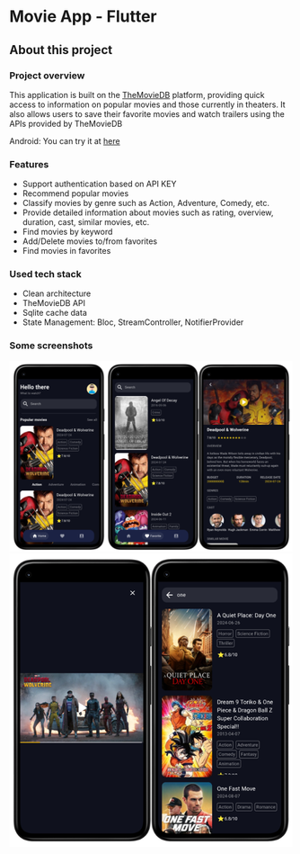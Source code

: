 <h1> Movie App - Flutter </h1>
<h2> About this project</h2>
<h3> Project overview</h3>

This application is built on the [TheMovieDB](https://www.themoviedb.org/) platform, providing quick access to information on popular movies and those currently in theaters. It also allows users to save their favorite movies and watch trailers using the APIs provided by TheMovieDB

Android: You can try it at [here](movie_android.apk)

<h3> Features </h3>

- Support authentication based on API KEY
- Recommend popular movies
- Classify movies by genre such as Action, Adventure, Comedy, etc.
- Provide detailed information about movies such as rating, overview, duration, cast, similar movies, etc.
- Find movies by keyword
- Add/Delete movies to/from favorites
- Find movies in favorites

<h3> Used tech stack </h3>

- Clean architecture
- TheMovieDB API
- Sqlite cache data
- State Management: Bloc, StreamController, NotifierProvider

<h3> Some screenshots </h3>

![user](Screenshot/img_1.png)
![user](Screenshot/img_2.png)


